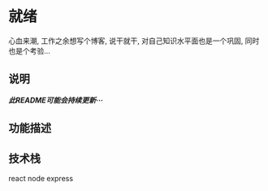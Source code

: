 # 就绪
心血来潮, 工作之余想写个博客, 说干就干, 对自己知识水平面也是一个巩固, 同时也是个考验...

## 说明

***此README可能会持续更新···***

## 功能描述

## 技术栈
react
node
express
